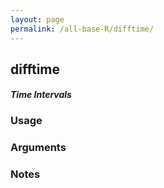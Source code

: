 ```yaml
---
layout: page
permalink: /all-base-R/difftime/
---
```


## __difftime__

#### _Time Intervals_

### Usage

### Arguments

### Notes
